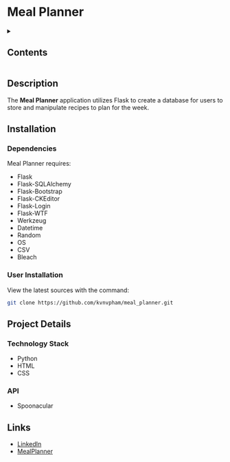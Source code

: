 # Meal Planner

<details><summary><h2>Contents</h2></summary>

* [Description](#description)
* [Installation](#installation)
* [Project Details](#project-details)
* [Links](#links)

</details>

## Description

The **Meal Planner** application utilizes Flask to create a database 
for users to store and manipulate recipes to plan for the week.

## Installation

### Dependencies

Meal Planner requires:

* Flask
* Flask-SQLAlchemy
* Flask-Bootstrap
* Flask-CKEditor
* Flask-Login
* Flask-WTF
* Werkzeug
* Datetime
* Random
* OS
* CSV
* Bleach

### User Installation

View the latest sources with the command:

```bash
git clone https://github.com/kvnvpham/meal_planner.git
```
## Project Details

### Technology Stack

* Python
* HTML
* CSS

### API

* Spoonacular

## Links

* [LinkedIn](https://www.linkedin.com/in/kvvpham)
* [MealPlanner](https://mealplanner-pz9i.onrender.com)